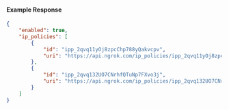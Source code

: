 <!-- Code generated for API Clients. DO NOT EDIT. -->

#### Example Response

```json
{
	"enabled": true,
	"ip_policies": [
		{
			"id": "ipp_2qvq11yOj8zpcChp788yQakvcpv",
			"uri": "https://api.ngrok.com/ip_policies/ipp_2qvq11yOj8zpcChp788yQakvcpv"
		},
		{
			"id": "ipp_2qvq132UO7CNrhfQTuNp7FXvo3j",
			"uri": "https://api.ngrok.com/ip_policies/ipp_2qvq132UO7CNrhfQTuNp7FXvo3j"
		}
	]
}
```
